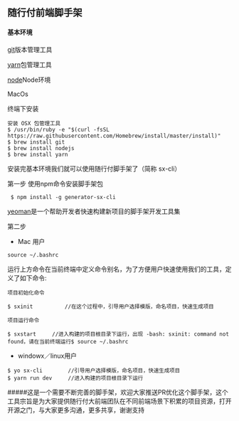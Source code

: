 ## 随行付前端脚手架

#### 基本环境
[git](https://git-scm.com/downloads)版本管理工具

[yarn](https://yarnpkg.com/zh-Hans/docs/install)包管理工具

[node](http://nodejs.cn/download/)Node环境


MacOs

终端下安装
```
安装 OSX 包管理工具
$ /usr/bin/ruby -e "$(curl -fsSL https://raw.githubusercontent.com/Homebrew/install/master/install)"
$ brew install git
$ brew install nodejs
$ brew install yarn
```

安装完基本环境我们就可以使用随行付脚手架了（简称 sx-cli）

第一步
使用npm命令安装脚手架包
```
 $ npm install -g generator-sx-cli
```
[yeoman](http://yeoman.io/)是一个帮助开发者快速构建新项目的脚手架开发工具集


第二步

* Mac 用户

```
source ~/.bashrc
```
运行上方命令在当前终端中定义命令别名，为了方便用户快速使用我们的工具，定义了如下命令:


```
项目初始化命令

$ sxinit          //在这个过程中，引导用户选择模版，命名项目，快速生成项目

项目运行命令

$ sxstart     //进入构建的项目根目录下运行，出现 -bash: sxinit: command not found，请在当前终端运行$ source ~/.bashrc
```
* windowx／linux用户
```
$ yo sx-cli        //引导用户选择模版，命名项目，快速生成项目
$ yarn run dev     //进入构建的项目根目录下运行

```

#####这是一个需要不断完善的脚手架，欢迎大家推送PR优化这个脚手架，这个工具宗旨是为大家提供随行付大前端团队在不同前端场景下积累的项目资源，打开开源之门，与大家更多沟通，更多共享，谢谢支持

